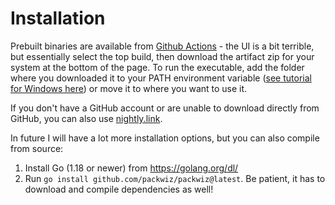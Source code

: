 # Installation

Prebuilt binaries are available from [Github Actions](https://github.com/packwiz/packwiz/actions) - the UI is a bit terrible, but essentially select the top build, then download the artifact zip for your system at the bottom of the page. To run the executable, add the folder where you downloaded it to your PATH environment variable ([see tutorial for Windows here](https://www.howtogeek.com/118594/how-to-edit-your-system-path-for-easy-command-line-access/)) or move it to where you want to use it.

If you don't have a GitHub account or are unable to download directly from GitHub, you can also use [nightly.link](https://nightly.link/packwiz/packwiz/workflows/go/main).

In future I will have a lot more installation options, but you can also compile from source:

1. Install Go (1.18 or newer) from https://golang.org/dl/
2. Run `go install github.com/packwiz/packwiz@latest`. Be patient, it has to download and compile dependencies as well!
